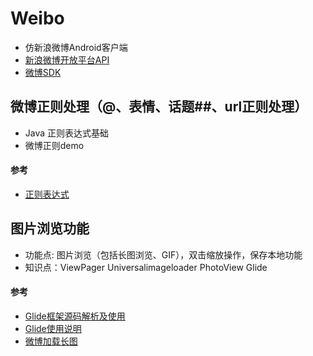 
# Weibo
- 仿新浪微博Android客户端
- [新浪微博开放平台API](http://open.weibo.com/wiki/%E5%BE%AE%E5%8D%9AAPI)
- [微博SDK](https://github.com/8tory/weibo-android-sdk)
## 微博正则处理（@、表情、话题##、url正则处理）
-  Java 正则表达式基础
-  微博正则demo
#### 参考
- [正则表达式](https://mp.weixin.qq.com/s?__biz=MzIxOTI1NTk5Nw==&mid=2650047537&idx=1&sn=59b3d01944fcc6dc5c98c695f36f8bed&scene=19#wechat_redirect)

## 图片浏览功能
- 功能点: 图片浏览（包括长图浏览、GIF），双击缩放操作，保存本地功能
- 知识点：ViewPager Universalimageloader  PhotoView Glide
#### 参考
- [Glide框架源码解析及使用](http://blog.csdn.net/guolin_blog/article/details/53759439)
- [Glide使用说明](http://blog.csdn.net/xiehuimx/article/details/52349317)
- [微博加载长图](https://juejin.im/entry/5811bb1f67f3560057d7ac01)


